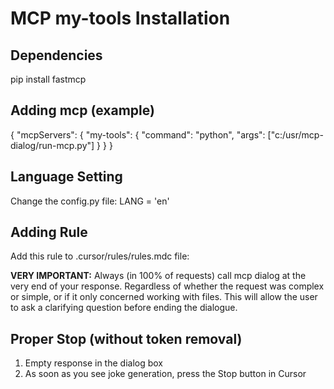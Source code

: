 # MCP my-tools Installation


## Dependencies
pip install fastmcp


## Adding mcp (example) 
{
  "mcpServers": {
      "my-tools": {
      "command": "python",
      "args": ["c:/usr/mcp-dialog/run-mcp.py"]
    }
  }
}


## Language Setting
Change the config.py file:
LANG = 'en'


## Adding Rule
Add this rule to .cursor/rules/rules.mdc file:

**VERY IMPORTANT:** Always (in 100% of requests) call mcp dialog at the very end of your response. Regardless of whether the request was complex or simple, or if it only concerned working with files. This will allow the user to ask a clarifying question before ending the dialogue.


## Proper Stop (without token removal)
1. Empty response in the dialog box
2. As soon as you see joke generation, press the Stop button in Cursor
